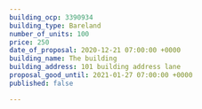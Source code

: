 ```yaml
---
building_ocp: 3390934
building_type: Bareland
number_of_units: 100
price: 250
date_of_proposal: 2020-12-21 07:00:00 +0000
building_name: The building
building_address: 101 building address lane
proposal_good_until: 2021-01-27 07:00:00 +0000
published: false

---
```

